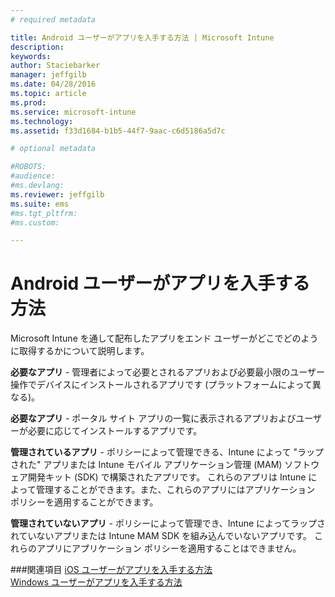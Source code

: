 ```yaml
---
# required metadata

title: Android ユーザーがアプリを入手する方法 | Microsoft Intune
description:
keywords:
author: Staciebarker
manager: jeffgilb
ms.date: 04/28/2016
ms.topic: article
ms.prod:
ms.service: microsoft-intune
ms.technology:
ms.assetid: f33d1684-b1b5-44f7-9aac-c6d5186a5d7c

# optional metadata

#ROBOTS:
#audience:
#ms.devlang:
ms.reviewer: jeffgilb
ms.suite: ems
#ms.tgt_pltfrm:
#ms.custom:

---
```



# Android ユーザーがアプリを入手する方法
Microsoft Intune を通して配布したアプリをエンド ユーザーがどこでどのように取得するかについて説明します。 

**必要なアプリ** - 管理者によって必要とされるアプリおよび必要最小限のユーザー操作でデバイスにインストールされるアプリです (プラットフォームによって異なる)。

**必要なアプリ** - ポータル サイト アプリの一覧に表示されるアプリおよびユーザーが必要に応じてインストールするアプリです。

**管理されているアプリ** - ポリシーによって管理できる、Intune によって "ラップされた" アプリまたは Intune モバイル アプリケーション管理 (MAM) ソフトウェア開発キット (SDK) で構築されたアプリです。 これらのアプリは Intune によって管理することができます。また、これらのアプリにはアプリケーション ポリシーを適用することができます。

**管理されていないアプリ** - ポリシーによって管理でき、Intune によってラップされていないアプリまたは Intune MAM SDK を組み込んでいないアプリです。 これらのアプリにアプリケーション ポリシーを適用することはできません。

###関連項目
[iOS ユーザーがアプリを入手する方法](how-your-ios-users-get-their-apps.md)</br>
[Windows ユーザーがアプリを入手する方法](how-your-windows-users-get-their-apps.md)

<!--HONumber=May16_HO1-->


